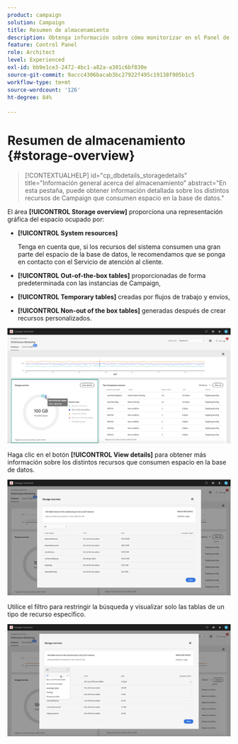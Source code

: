 ```yaml
---
product: campaign
solution: Campaign
title: Resumen de almacenamiento
description: Obtenga información sobre cómo monitorizar en el Panel de control de Campaign los distintos recursos de Campaign que consumen espacio en la base de datos en las instancias.
feature: Control Panel
role: Architect
level: Experienced
exl-id: bb9e1ce3-2472-4bc1-a82a-a301c6bf830e
source-git-commit: 9accc4306bacab3bc27922f495c19138f905b1c5
workflow-type: tm+mt
source-wordcount: '126'
ht-degree: 84%

---
```


# Resumen de almacenamiento {#storage-overview}

>[!CONTEXTUALHELP]
>id="cp_dbdetails_storagedetails"
>title="Información general acerca del almacenamiento"
>abstract="En esta pestaña, puede obtener información detallada sobre los distintos recursos de Campaign que consumen espacio en la base de datos."

El área **[!UICONTROL Storage overview]** proporciona una representación gráfica del espacio ocupado por:

* **[!UICONTROL System resources]**

   Tenga en cuenta que, si los recursos del sistema consumen una gran parte del espacio de la base de datos, le recomendamos que se ponga en contacto con el Servicio de atención al cliente.

* **[!UICONTROL Out-of-the-box tables]** proporcionadas de forma predeterminada con las instancias de Campaign,
* **[!UICONTROL Temporary tables]** creadas por flujos de trabajo y envíos,
* **[!UICONTROL Non-out of the box tables]** generadas después de crear recursos personalizados.

![](assets/database-storage-overview.png)

Haga clic en el botón **[!UICONTROL View details]** para obtener más información sobre los distintos recursos que consumen espacio en la base de datos.

![](assets/database-storage-details.png)

Utilice el filtro para restringir la búsqueda y visualizar solo las tablas de un tipo de recurso específico.

![](assets/database-storage-overview-filter.png)

